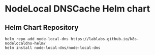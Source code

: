 # NodeLocal DNSCache Helm chart

## Helm Chart Repository

```
helm repo add node-local-dns https://lablabs.github.io/k8s-nodelocaldns-helm/
helm install node-local-dns/node-local-dns
```
